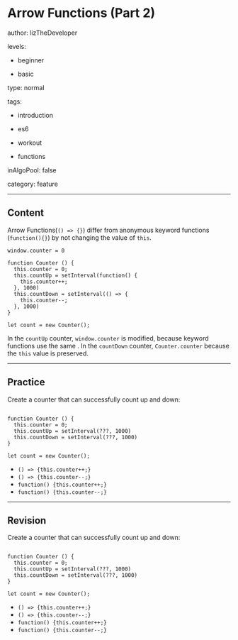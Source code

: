# Arrow Functions (Part 2)
author: lizTheDeveloper

levels:

  - beginner

  - basic

type: normal

tags:

  - introduction

  - es6

  - workout

  - functions

inAlgoPool: false

category: feature

---
## Content


Arrow Functions(`() => {}`) differ from anonymous keyword functions (`function(){}`) by not changing the value of `this`.

```
window.counter = 0

function Counter () {
  this.counter = 0;
  this.countUp = setInterval(function() {
    this.counter++;
  }, 1000)
  this.countDown = setInterval(() => {
    this.counter--;
  }, 1000)
}

let count = new Counter();

```

In the `countUp` counter, `window.counter` is modified, because keyword functions use the same .
In the `countDown` counter, `Counter.counter` because the `this` value is preserved.

---
## Practice

Create a counter that can successfully count up and down:

```

function Counter () {
  this.counter = 0;
  this.countUp = setInterval(???, 1000)
  this.countDown = setInterval(???, 1000)
}

let count = new Counter();

```


* `() => {this.counter++;}`
* `() => {this.counter--;}`
* `function() {this.counter++;}`
* `function() {this.counter--;}`

---
## Revision

Create a counter that can successfully count up and down:

```

function Counter () {
  this.counter = 0;
  this.countUp = setInterval(???, 1000)
  this.countDown = setInterval(???, 1000)
}

let count = new Counter();

```


* `() => {this.counter++;}`
* `() => {this.counter--;}`
* `function() {this.counter++;}`
* `function() {this.counter--;}`
